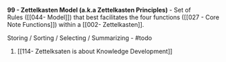 **99 - Zettelkasten Model (a.k.a Zettelkasten Principles)** - Set of Rules ([[044- Model]]) that best facilitates the four functions ([[027 - Core Note Functions]]) within a [[002- Zettelkasten]].

Storing / Sorting / Selecting / Summarizing - #todo

1. [[114- Zettelksaten is about Knowledge Development]]